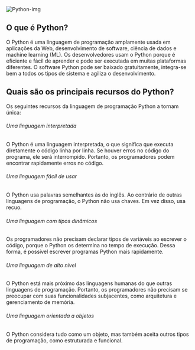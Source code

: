 <img align="center" alt="Python-img" heigth="100" src="https://apexensino.com.br/wp-content/uploads/2020/05/python-1280x640.jpg" />

<h2> O que é Python? </h2>
<p> O Python é uma linguagem de programação amplamente usada em aplicações da Web, desenvolvimento de software, ciência de dados e machine learning (ML). Os desenvolvedores usam o Python porque é eficiente e fácil de aprender e pode ser executada em muitas plataformas diferentes. O software Python pode ser baixado gratuitamente, integra-se bem a todos os tipos de sistema e agiliza o desenvolvimento. </p>

<h2>Quais são os principais recursos do Python?</h2>
Os seguintes recursos da linguagem de programação Python a tornam única:

<h6>Uma linguagem interpretada</h6>
O Python é uma linguagem interpretada, o que significa que executa diretamente o código linha por linha. Se houver erros no código do programa, ele será interrompido. Portanto, os programadores podem encontrar rapidamente erros no código.

<h6>Uma linguagem fácil de usar</h6>
O Python usa palavras semelhantes às do inglês. Ao contrário de outras linguagens de programação, o Python não usa chaves. Em vez disso, usa recuo. 

<h6>Uma linguagem com tipos dinâmicos</h6>
Os programadores não precisam declarar tipos de variáveis ao escrever o código, porque o Python os determina no tempo de execução. Dessa forma, é possível escrever programas Python mais rapidamente.

<h6>Uma linguagem de alto nível</h6>
O Python está mais próximo das linguagens humanas do que outras linguagens de programação. Portanto, os programadores não precisam se preocupar com suas funcionalidades subjacentes, como arquitetura e gerenciamento de memória.

<h6>Uma linguagem orientada a objetos</h6>
O Python considera tudo como um objeto, mas também aceita outros tipos de programação, como estruturada e funcional.
